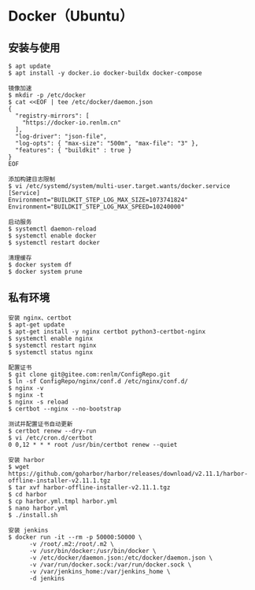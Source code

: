 # Docker（Ubuntu）

## 安装与使用
	$ apt update
	$ apt install -y docker.io docker-buildx docker-compose

```
镜像加速
$ mkdir -p /etc/docker
$ cat <<EOF | tee /etc/docker/daemon.json
{
  "registry-mirrors": [ 
    "https://docker-io.renlm.cn"
  ],
  "log-driver": "json-file",
  "log-opts": { "max-size": "500m", "max-file": "3" },
  "features": { "buildkit" : true }
}
EOF
```

```
添加构建日志限制
$ vi /etc/systemd/system/multi-user.target.wants/docker.service
[Service]
Environment="BUILDKIT_STEP_LOG_MAX_SIZE=1073741824"
Environment="BUILDKIT_STEP_LOG_MAX_SPEED=10240000"
```

	启动服务
	$ systemctl daemon-reload
	$ systemctl enable docker
	$ systemctl restart docker
	
	清理缓存
	$ docker system df
	$ docker system prune
	
## 私有环境
	安装 nginx、certbot
	$ apt-get update
	$ apt-get install -y nginx certbot python3-certbot-nginx
	$ systemctl enable nginx
	$ systemctl restart nginx
	$ systemctl status nginx
	
	配置证书
	$ git clone git@gitee.com:renlm/ConfigRepo.git
	$ ln -sf ConfigRepo/nginx/conf.d /etc/nginx/conf.d/
	$ nginx -v
	$ nginx -t
	$ nginx -s reload
	$ certbot --nginx --no-bootstrap
	
```	
测试并配置证书自动更新
$ certbot renew --dry-run
$ vi /etc/cron.d/certbot
0 0,12 * * * root /usr/bin/certbot renew --quiet
```

	安装 harbor
	$ wget https://github.com/goharbor/harbor/releases/download/v2.11.1/harbor-offline-installer-v2.11.1.tgz
	$ tar xvf harbor-offline-installer-v2.11.1.tgz
	$ cd harbor
	$ cp harbor.yml.tmpl harbor.yml
	$ nano harbor.yml
	$ ./install.sh
	
	安装 jenkins
	$ docker run -it --rm -p 50000:50000 \
          -v /root/.m2:/root/.m2 \
          -v /usr/bin/docker:/usr/bin/docker \
          -v /etc/docker/daemon.json:/etc/docker/daemon.json \
          -v /var/run/docker.sock:/var/run/docker.sock \
          -v /var/jenkins_home:/var/jenkins_home \
          -d jenkins
